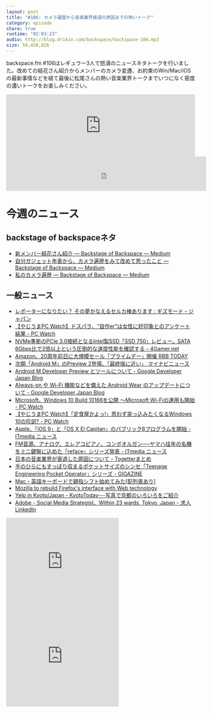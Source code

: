 ```yaml
---
layout: post
title: "#106: カメラ遍歴から音楽業界衰退の原因までの熱いトーク"
category: episode
share: true
runtime: "02:03:23"
audio: http://blog.drikin.com/backspace/backspace-106.mp3
size: 59,420,026
---
```


backspace.fm #106はレギュラー3人で怒濤のニュースネタトークを行いました。改めての結花さん紹介からメンバーのカメラ変遷、お約束のWin/Mac/iOSの最新事情などを経て最後に松尾さんの熱い音楽業界トークまでいつになく密度の濃いトークをお楽しみください。

<iframe width="100%" height="166" scrolling="no" frameborder="no" src="https://w.soundcloud.com/player/?url=https%3A//api.soundcloud.com/tracks/214420037&amp;color=ff5500&amp;auto_play=false&amp;hide_related=false&amp;show_comments=true&amp;show_user=true&amp;show_reposts=false"></iframe>

<iframe src="http://backspace.fm/subscribes.html" width="106%" height="92" scrolling="no" frameborder="0"></iframe>


# 今週のニュース

## backstage of backspaceネタ
- [新メンバー結花さん紹介 — Backstage of Backspace — Medium](https://medium.com/backstage-of-backspace/%E6%96%B0%E3%83%A1%E3%83%B3%E3%83%90%E3%83%BC%E7%B5%90%E8%8A%B1%E3%81%95%E3%82%93%E7%B4%B9%E4%BB%8B-c1f001133e5c)
- [自分ガジェット年表から、カメラ遍歴をみて改めて思ったこと — Backstage of Backspace — Medium](https://medium.com/backstage-of-backspace/%E8%87%AA%E5%88%86%E3%82%AC%E3%82%B8%E3%82%A7%E3%83%83%E3%83%88%E5%B9%B4%E8%A1%A8%E3%81%8B%E3%82%89-%E3%82%AB%E3%83%A1%E3%83%A9%E9%81%8D%E6%AD%B4%E3%82%92%E3%81%BF%E3%81%A6%E6%94%B9%E3%82%81%E3%81%A6%E6%80%9D%E3%81%A3%E3%81%9F%E3%81%93%E3%81%A8-ca597787f15e)
- [私のカメラ遍歴 — Backstage of Backspace — Medium](https://medium.com/backstage-of-backspace/%E7%A7%81%E3%81%AE%E3%82%AB%E3%83%A1%E3%83%A9%E9%81%8D%E6%AD%B4-fa0894ffd4b8)

## 一般ニュース
- [レポーターになりたい？ その夢かなえるセルカ棒あります : ギズモード・ジャパン](http://www.gizmodo.jp/2015/07/post_17611.html)
- [【やじうまPC Watch】ドスパラ、“自作er”は女性に好印象とのアンケート結果 - PC Watch](http://pc.watch.impress.co.jp/docs/news/yajiuma/20150710_711214.html)
- [NVMe準拠のPCIe 3.0接続となるIntel製SSD「SSD 750」レビュー。SATA 6Gbps比で2倍以上という圧倒的な速度性能を確認する - 4Gamer.net](http://www.4gamer.net/games/296/G029696/20150401096/)
- [Amazon、20周年前日に大規模セール「プライムデー」開催  RBB TODAY](http://www.rbbtoday.com/article/2015/07/06/132982.html)
- [次期「Android M」のPreview 2登場、「最終版に近い」  マイナビニュース](http://news.mynavi.jp/news/2015/07/11/001/)
- [Android M Developer Preview とツールについて - Google Developer Japan Blog](http://googledevjp.blogspot.com/2015/07/android-m-developer-preview.html)
- [Always-on や Wi-Fi 機能などを備えた Android Wear のアップデートについて - Google Developer Japan Blog](http://googledevjp.blogspot.com/2015/07/always-on-wi-fi-android-wear.html)
- [Microsoft、Windows 10 Build 10166を公開 ～Microsoft Wi-Fiの運用も開始 - PC Watch](http://pc.watch.impress.co.jp/docs/news/20150710_711068.html)
- [【やじうまPC Watch】「定食屋かよっ!」思わず突っ込みたくなるWindows 10の珍訳? - PC Watch](http://pc.watch.impress.co.jp/docs/news/yajiuma/20150710_711269.html)
- [Apple、「iOS 9」と「OS X El Capitan」のパブリックβプログラムを開始 - ITmedia ニュース](http://www.itmedia.co.jp/news/articles/1507/10/news055.html)
- [FM音源、アナログ、エレアコピアノ、コンボオルガン──ヤマハ往年の名機をミニ鍵盤に込めた「reface」シリーズ発表 - ITmedia ニュース](http://www.itmedia.co.jp/news/articles/1507/08/news079.html)
- [日本の音楽業界が衰退した原因について - Togetterまとめ](http://togetter.com/li/845243)
- [手のひらにもすっぽり収まるポケットサイズのシンセ「Teenage Engineering Pocket Operator」シリーズ - GIGAZINE](http://gigazine.net/news/20150711-teenage-engineering-pocket-operator/)
- [Mac・英語キーボードで親指シフト始めてみた[配列表あり] ](http://www.zero4racer.com/blog/1264)
- [Mozilla to rebuild Firefox's interface with Web technology](http://thenextweb.com/insider/2015/07/07/mozilla-plans-to-rebuild-firefoxs-interface-using-modern-web-technology/)
- [Yelp in Kyoto/Japan - KyotoToday---写真で京都のいろいろをご紹介](http://kyototoday.hatenadiary.jp/entry/2015/07/03/150458)
- [Adobe - Social Media Strategist、Within 23 wards, Tokyo, Japan - 求人  LinkedIn](https://jp.linkedin.com/jobs2/view/60235373?trk=jserp_job_details_text)

<iframe src="http://rcm-fe.amazon-adsystem.com/e/cm?t=driftking-22&o=9&p=12&l=bn1&mode=videogames-jp&browse=637394&fc1=000000&lt1=_blank&lc1=3366FF&bg1=FFFFFF&f=ifr" marginwidth="0" marginheight="0" width="300" height="252" border="0" frameborder="0" style="border:none;" scrolling="no"></iframe>
<iframe src="http://rcm-fe.amazon-adsystem.com/e/cm?t=driftking-22&o=9&p=12&l=bn1&mode=computers-jp&browse=2127210690&fc1=000000&lt1=_blank&lc1=3366FF&bg1=FFFFFF&f=ifr" marginwidth="0" marginheight="0" width="300" height="252" border="0" frameborder="0" style="border:none;" scrolling="no"></iframe>
